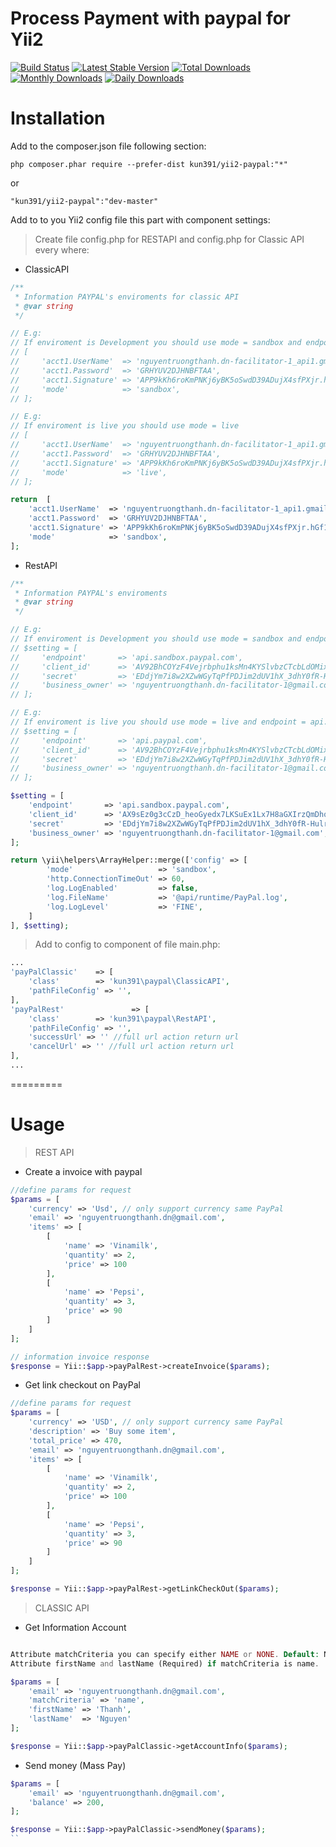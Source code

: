 Process Payment with paypal for Yii2
=========

[![Build Status](https://travis-ci.org/kun391/yii2-paypal.svg?branch=master)](https://travis-ci.org/kun391/yii2-paypal)
[![Latest Stable Version](https://poser.pugx.org/kun391/yii2-paypal/v/stable)](https://packagist.org/packages/kun391/yii2-paypal)
[![Total Downloads](https://poser.pugx.org/kun391/yii2-paypal/downloads)](https://packagist.org/packages/kun391/yii2-paypal)
[![Monthly Downloads](https://poser.pugx.org/kun391/yii2-paypal/d/monthly)](https://packagist.org/packages/kun391/yii2-paypal)
[![Daily Downloads](https://poser.pugx.org/kun391/yii2-paypal/d/daily)](https://packagist.org/packages/kun391/yii2-paypal)

Installation
====

Add to the composer.json file following section:

```
php composer.phar require --prefer-dist kun391/yii2-paypal:"*"
```

or

```
"kun391/yii2-paypal":"dev-master"
```

Add to to you Yii2 config file this part with component settings:

> Create file config.php for RESTAPI and config.php for Classic API every where:

- ClassicAPI

```php
/**
 * Information PAYPAL's enviroments for classic API
 * @var string
 */

// E.g:
// If enviroment is Development you should use mode = sandbox and endpoint = api.sandbox.paypal.com
// [
//     'acct1.UserName'  => 'nguyentruongthanh.dn-facilitator-1_api1.gmail.com',
//     'acct1.Password'  => 'GRHYUV2DJHNBFTAA',
//     'acct1.Signature' => 'APP9kKh6roKmPNKj6yBK5oSwdD39ADujX4sfPXjr.hGf1wjRi1THwoVq',
//     'mode'            => 'sandbox',
// ];

// E.g:
// If enviroment is live you should use mode = live
// [
//     'acct1.UserName'  => 'nguyentruongthanh.dn-facilitator-1_api1.gmail.com',
//     'acct1.Password'  => 'GRHYUV2DJHNBFTAA',
//     'acct1.Signature' => 'APP9kKh6roKmPNKj6yBK5oSwdD39ADujX4sfPXjr.hGf1wjRi1THwoVq',
//     'mode'            => 'live',
// ];

return  [
    'acct1.UserName'  => 'nguyentruongthanh.dn-facilitator-1_api1.gmail.com',
    'acct1.Password'  => 'GRHYUV2DJHNBFTAA',
    'acct1.Signature' => 'APP9kKh6roKmPNKj6yBK5oSwdD39ADujX4sfPXjr.hGf1wjRi1THwoVq',
    'mode'            => 'sandbox',
];

```

- RestAPI

```php
/**
 * Information PAYPAL's enviroments
 * @var string
 */

// E.g:
// If enviroment is Development you should use mode = sandbox and endpoint = api.sandbox.paypal.com
// $setting = [
//     'endpoint'       => 'api.sandbox.paypal.com',
//     'client_id'      => 'AV92BhCOYzF4Vejrbphu1ksMn4KYSlvbzCTcbLdOMixBvAS7sQZhOvMNkMoG',
//     'secret'         => 'EDdjYm7i8w2XZwWGyTqPfPDJim2dUV1hX_3dhY0fR-HulrENli6043rY_0GO1ro1gnkxVe3bMWNDikvq',
//     'business_owner' => 'nguyentruongthanh.dn-facilitator-1@gmail.com',
// ];

// E.g:
// If enviroment is live you should use mode = live and endpoint = api.paypal.com
// $setting = [
//     'endpoint'       => 'api.paypal.com',
//     'client_id'      => 'AV92BhCOYzF4Vejrbphu1ksMn4KYSlvbzCTcbLdOMixBvAS7sQZhOvMNkMoG',
//     'secret'         => 'EDdjYm7i8w2XZwWGyTqPfPDJim2dUV1hX_3dhY0fR-HulrENli6043rY_0GO1ro1gnkxVe3bMWNDikvq',
//     'business_owner' => 'nguyentruongthanh.dn-facilitator-1@gmail.com',
// ];

$setting = [
    'endpoint'       => 'api.sandbox.paypal.com',
    'client_id'      => 'AX9sEz0g3cCzD_heoGyedx7LKSuEx1Lx7H8aGXIrzQmDhqV-V5bV0sbVFc195mNKbE81OkAPZZi_7dfa',
    'secret'         => 'EDdjYm7i8w2XZwWGyTqPfPDJim2dUV1hX_3dhY0fR-HulrENli6043rY_0GO1ro1gnkxVe3bMWNDikvq',
    'business_owner' => 'nguyentruongthanh.dn-facilitator-1@gmail.com',
];

return \yii\helpers\ArrayHelper::merge(['config' => [
        'mode'                   => 'sandbox',
        'http.ConnectionTimeOut' => 60,
        'log.LogEnabled'         => false,
        'log.FileName'           => '@api/runtime/PayPal.log',
        'log.LogLevel'           => 'FINE',
    ]
], $setting);
```

> Add to config to component of file main.php:

```php
...
'payPalClassic'    => [
    'class'        => 'kun391\paypal\ClassicAPI',
    'pathFileConfig' => '',
],
'payPalRest'               => [
    'class'        => 'kun391\paypal\RestAPI',
    'pathFileConfig' => '',
    'successUrl' => '' //full url action return url
    'cancelUrl' => '' //full url action return url
],
...
```

=========

Usage
====

> REST API

- Create a invoice with paypal

```php
//define params for request 
$params = [
    'currency' => 'Usd', // only support currency same PayPal
    'email' => 'nguyentruongthanh.dn@gmail.com',
    'items' => [
        [
            'name' => 'Vinamilk',
            'quantity' => 2,
            'price' => 100
        ],
        [
            'name' => 'Pepsi',
            'quantity' => 3,
            'price' => 90
        ]
    ]
];

// information invoice response
$response = Yii::$app->payPalRest->createInvoice($params);
```

- Get link checkout on PayPal

```php
//define params for request 
$params = [
    'currency' => 'USD', // only support currency same PayPal
    'description' => 'Buy some item',
    'total_price' => 470,
    'email' => 'nguyentruongthanh.dn@gmail.com',
    'items' => [
        [
            'name' => 'Vinamilk',
            'quantity' => 2,
            'price' => 100
        ],
        [
            'name' => 'Pepsi',
            'quantity' => 3,
            'price' => 90
        ]
    ]
];

$response = Yii::$app->payPalRest->getLinkCheckOut($params);
```

> CLASSIC API

- Get Information Account

```php

Attribute matchCriteria you can specify either NAME or NONE. Default: None
Attribute firstName and lastName (Required) if matchCriteria is name.

$params = [
    'email' => 'nguyentruongthanh.dn@gmail.com',
    'matchCriteria' => 'name',
    'firstName' => 'Thanh',
    'lastName'  => 'Nguyen'
];

$response = Yii::$app->payPalClassic->getAccountInfo($params);
```

- Send money (Mass Pay)

```php
$params = [
    'email' => 'nguyentruongthanh.dn@gmail.com',
    'balance' => 200,
];

$response = Yii::$app->payPalClassic->sendMoney($params);
``
